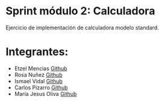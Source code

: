 # Sprint módulo 2: Calculadora
Ejercicio de implementación de calculadora modelo standard. 


# Integrantes: 

* Etzel Mencias [Github](https://github.com/EtzelMV/)
* Rosa Nuñez [Github](https://github.com/Rouseandrea)
* Ismael Vidal [Github](https://github.com/IsmaelVidalBasare)
* Carlos Pizarro [Github](https://github.com/CarlosPizarroMorales)
* María Jesus Oliva [Github](https://github.com/mjoliva)